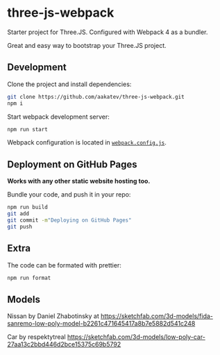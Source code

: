 # three-js-webpack

Starter project for Three.JS. Configured with Webpack 4 as a bundler.

Great and easy way to bootstrap your Three.JS project.

## Development

Clone the project and install dependencies:

```bash
git clone https://github.com/aakatev/three-js-webpack.git
npm i
```

Start webpack development server:

```bash
npm run start
```

Webpack configuration is located in [`webpack.config.js`](webpack.config.js).

## Deployment on GitHub Pages

**Works with any other static website hosting too.**

Bundle your code, and push it in your repo:

```bash
npm run build
git add
git commit -m"Deploying on GitHub Pages"
git push
```

## Extra

The code can be formated with prettier:

```bash
npm run format
```

## Models 

Nissan by Daniel Zhabotinsky at https://sketchfab.com/3d-models/fida-sanremo-low-poly-model-b2261c471645417a8b7e5882d541c248

Car by respektytreal https://sketchfab.com/3d-models/low-poly-car-27aa13c2bbd446d2bce15375c69b5792
